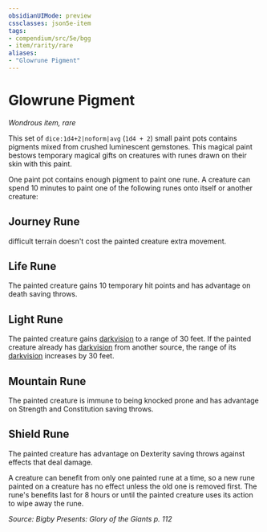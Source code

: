 ```yaml
---
obsidianUIMode: preview
cssclasses: json5e-item
tags:
- compendium/src/5e/bgg
- item/rarity/rare
aliases: 
- "Glowrune Pigment"
---
```

# Glowrune Pigment
*Wondrous item, rare*  


This set of `dice:1d4+2|noform|avg` (`1d4 + 2`) small paint pots contains pigments mixed from crushed luminescent gemstones. This magical paint bestows temporary magical gifts on creatures with runes drawn on their skin with this paint.

One paint pot contains enough pigment to paint one rune. A creature can spend 10 minutes to paint one of the following runes onto itself or another creature:

## Journey Rune

difficult terrain doesn't cost the painted creature extra movement.

## Life Rune

The painted creature gains 10 temporary hit points and has advantage on death saving throws.

## Light Rune

The painted creature gains [darkvision](2-Mechanics/CLI/rules/senses.md#Darkvision) to a range of 30 feet. If the painted creature already has [darkvision](2-Mechanics/CLI/rules/senses.md#Darkvision) from another source, the range of its [darkvision](2-Mechanics/CLI/rules/senses.md#Darkvision) increases by 30 feet.

## Mountain Rune

The painted creature is immune to being knocked prone and has advantage on Strength and Constitution saving throws.

## Shield Rune

The painted creature has advantage on Dexterity saving throws against effects that deal damage.

A creature can benefit from only one painted rune at a time, so a new rune painted on a creature has no effect unless the old one is removed first. The rune's benefits last for 8 hours or until the painted creature uses its action to wipe away the rune.

*Source: Bigby Presents: Glory of the Giants p. 112*